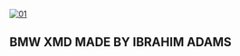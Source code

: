   <a href="https://ibb.co/N6NMDtn"><img src="https://telegra.ph/file/a0ed56bf8baed297aaa1b.jpg" alt="01" border="0" /></a>     


  ## BMW XMD MADE BY IBRAHIM ADAMS
